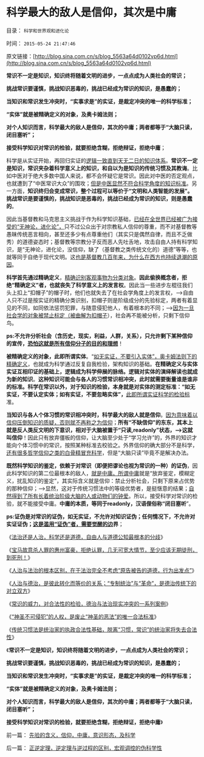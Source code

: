 # 科学最大的敌人是信仰，其次是中庸

目录： `科学和世界观和进化论` 

时间： `2015-05-24 21:47:46` 

原文链接：[http://blog.sina.com.cn/s/blog_5563a64d0102vp6d.html](http://blog.sina.com.cn/s/blog_5563a64d0102vp6d.html)

**常识不一定是知识，知识终将随着文明的进步，一点点成为人类社会的常识；**

**挑战常识要谨慎，挑战知识恶毒的，挑战已经成为常识的知识，是愚蠢的；**

**当知识和常识发生冲突时，“实事求是”的实证，是裁定冲突的唯一的科学标准；**

**“实体”就是被精确定义的对象，及奥卡姆法则；**

**对个人知识而言，科学最大的敌人是信仰，其次的中庸；两者都等于“大脑只读，闭目塞听”；**

**接受科学知识对常识的检验，就要拒绝含糊，拒绝辩证，拒绝中庸**；

科学是从实证开始，再回归实证的[逻辑一致直到天无二日的知识体系](../../../2013/11/10/理解先验的概念，才能理解科学的世界观和沟通的方法论；.md)。**常识不一定是知识，常识夹杂着科学意义上的知识，和自以为是知识的传统习惯及其教诲**。比如中医对于绝大多数中国人来说，都不会怀疑它是常识。因此对中医的否定观点，也就遭到了“中医常识大众”的围攻；[但是中医显然不符合科学角度的知识标准](../../../2010/7/11/癌症未必是魔；中西医都不能“治癌”.md)。另一方面，**知识终归会变成常识，整个过程可以等价于“文明和人类智能的发展”。挑战常识是要谨慎的，挑战知识是恶毒的，挑战已经成为常识的知识，则是愚蠢的**。

因此当基督教和马克思主义挑战于作为科学知识基础，[已经在全世界已经被广为接受的“无神论，进化论”，](../../../2010/11/25/什么是实体？无神论是人类沟通合作的前提.md)只不过公众出于对宗教私人信仰的尊重，而不对基督教等愚昧传统恶言相向，甚至还多少有点尊重他们（其实只是偶然自律，而且不乏做秀）的道德姿态时；基督教等宗教分子反而恶人先吐舌地，攻击自由人持有科学知识，是“无神论，进化论，没信仰，缺了（基督教之类传统文化的）道德”等等，也就等同于自绝于现代文明。这[也是基督教几百年来，为什么在西方也持续退潮的原因](../../../2015/4/29/基督教及所有宗教，已经在全世界持续退潮了几百年.md)。

**科学首先通过精确定义**，[精确识别客观事物为分类对象](../../../2011/5/22/面向对象的社会科学.md)。**因此偷换概念者，拒绝“精确定义”者，也就丧失了科学意义上的发言权**。因此当一些进步左棍往我们头上扣上“扣帽子”的帽子时，他们也就失去了在社会学角度上的发言权，——>自由人只不过是按实证的精确分类识别，扣帽子则是阶级成分的先验标定，两者有着显见的不同，如同依法惩罚犯罪，与随意侵犯他人，有着根本的不同；——>[因为一旦社会学的对象被禁止标定（被曲解为扣帽子](../../../2011/7/19/不敢扣帽子的人，不会是民主人.md)），社会再不能被分析，只剩下信仰鸟。

**ps:不允许分析社会（含历史，现实，利益，人群，关系），只允许剩下某种信仰的宣传，[恐怕这就是所有信仰分子的目的和理想](../../../2009/6/14/西教信仰人士不应以传教为目的参与中国政治生活.md)**！

**被精确定义的对象，此即所谓实体**。“[如无实证，不要引入实体”，奥卡姆法则下的精确定义](../../../2014/4/29/奥卡姆法则是定义和命名法则；“定义”的定义和概念的定义；.md)，也就成为科学通过反复自我检验，架构知识的基础。**在精确定义与实体实证互相印证的基础上，逻辑成为科学伸展的脉络。逻辑对实体的演绎解读也就成为新的知识**。**这种知识可能会与各人的习惯常识相冲突，此时就需要衡量谁是谁非的标准。科学在常识以外，对于知识的检验，本身就是对实体的测定标准：“如无实证，不要认定实体；如有实证，不要忽略实体”，**[此即所谓实证科学的检验标](../../../2013/12/16/伪命题的来源，“利率－市盈率”中的机会成本（替代）的思路.md)准。

**当知识与各人个体习惯的常识相冲突时，科学最大的敌人就是信仰**。[因为意味着以信仰压倒知识的质疑，否则就不再称之为信仰](../../../2015/1/9/通往极权主义的崇高本意，坚定的信仰，激励的机制.md)；**所有“不缺信仰”的东东，其本上就是反人类反文明的下意识，相对于大脑被置于“只读,readonly”状态，——>这就叫信仰**！因此只有放弃僵板的信仰，让大脑至少处于“学习允许”的，外界的知识才能向个体习惯中的常识，按照某种标准去校验之。外界信仰的确大部分不是科学，[还有很多哲学信仰之类的白骨精冒充科学](../../../2010/6/24/中国哲学家泛滥成灾的原因.md)，但是“大脑只读”毕竟不是解决办法。

**既然科学知识的鉴定，依赖于对常识（即便把谬论也视为常识的一种）的证伪**，因此科学知识的第二位最根本的敌人，[就是中庸。所谓中庸](../../../2010/1/13/中庸者不可能是民主人.md)就是“放弃鉴定，模糊定义，扰乱知识的鉴定”，其实际含义就是信仰：禁止分析社会，只剩下原来占优势的那种信仰；——>显然，这对于传统习惯法中的等级优势者，是挺惬意的结果；[自然得到了所有长着统治阶级大脑的人或动物们的钟爱](../../../2010/1/20/奴隶社会传统文化传承的三个因素.md)。所以，接受科学对常识的检验，就不能接受中庸。**中庸的本质，等同于readonly，汉语俚俗称“闭目塞听**”。

**ps:证伪是对常识的证伪，如无实证，不允许对知识证伪；任何情况下，不允许对实证证伪；[这是滥用“证伪”者，需要觉醒的边](../../../2010/3/8/科学实证三要素兼容波普法证伪法则的科学“理论”.md)界**；

《[法治还是人治，科学还是道德，自由人与道德公知最根本的分歧](../../../2014/9/13/郑州老混蛋打人自毙案，自由人与公知最根本的分歧.md)》

《[宝马故意杀人罪的惠州富豪，拒绝认罪，几无可宽大情节，至少应该无期徒刑，到死刑！](../../../2015/5/18/开宝马见义勇为撞死逃跑小偷，毫无疑问是故意杀人罪.md)》

《[人治与法治的根本区别，在于法治完全不考虑“原告被告的道德，行为出发点”](../../../2015/5/19/人治与法治的根本区别.md)》

《[人治与德治，是彼此转化而等价的关系；“专制统治”与“革命”，是德治传统下的对立双方](../../../2015/5/20/（人治＝德治）与法治势不两立，水火不容，针锋相对，无法中庸.md)》

《[常识的威力，对合法性的检验，德治与法治现实冲突的一系列案例](../../../2015/5/21/常识对合法性的检验，德治与法治现实冲突的一系列案例；.md)》

《[“神圣不可侵犯”的人权，是废止“神圣的恶法”的唯一合法标准](../../../2015/5/22/法律是神圣的，但不是“神圣不可侵犯的”.md)》

《[传统习惯法是统治家的执政合法性基础，脱离“习惯，常识”的统治家将失去合法性](../../../2015/5/23/常识是对合法性的检验，“人民没信仰，公信力下降”的社会学解读；.md)》

《**常识不一定是知识，知识终将随着文明的进步，一点点成为人类社会的常识；**

**挑战常识要谨慎，挑战知识恶毒的，挑战已经成为常识的知识，是愚蠢的；**

**当知识和常识发生冲突时，“实事求是”的实证，是裁定冲突的唯一的科学标准；**

**“实体”就是被精确定义的对象，及奥卡姆法则；**

**对个人知识而言，科学最大的敌人是信仰，其次的中庸；两者都等于“大脑只读，闭目塞听”；**

**接受科学知识对常识的检验，就要拒绝含糊，拒绝辩证，拒绝中庸**》

前一篇： [先验的含义，信仰，中庸，意识形态，及科学](../../../2015/6/9/先验的含义，信仰，中庸，意识形态，及科学.md)

后一篇： [正逆定理，逆定理与逆过程的区别，宏观调控的伪科学性](../../../2015/2/17/正逆定理，逆定理与逆过程的区别，宏观调控的伪科学性.md)

